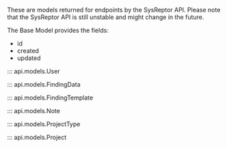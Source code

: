 These are models returned for endpoints by the SysReptor API.
Please note that the SysReptor API is still unstable and might change in the future.

The Base Model provides the fields:

- id
- created
- updated

::: api.models.User

::: api.models.FindingData

::: api.models.FindingTemplate

::: api.models.Note

::: api.models.ProjectType

::: api.models.Project
